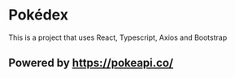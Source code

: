 # Pokédex

This is a project that uses React, Typescript, Axios and Bootstrap

## Powered by https://pokeapi.co/


